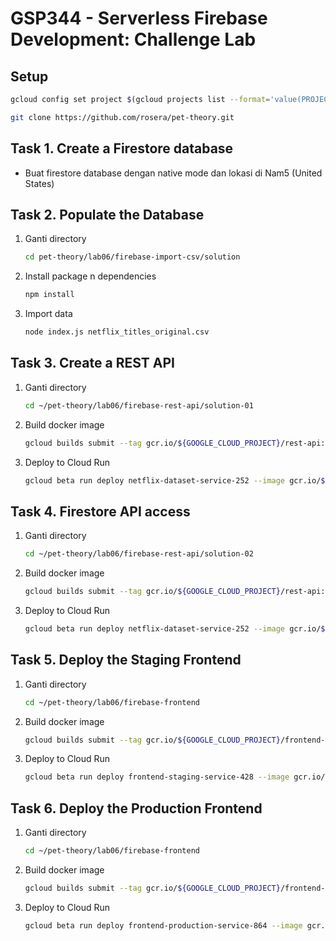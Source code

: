 # GSP344 - Serverless Firebase Development: Challenge Lab

## Setup

```bash
gcloud config set project $(gcloud projects list --format='value(PROJECT_ID)' --filter='qwiklabs-gcp')
```
```bash
git clone https://github.com/rosera/pet-theory.git
```

## Task 1. Create a Firestore database

- Buat firestore database dengan native mode dan lokasi di Nam5 (United States)

## Task 2. Populate the Database

1. Ganti directory

   ```bash
   cd pet-theory/lab06/firebase-import-csv/solution
   ```

2. Install package n dependencies

    ```bash
    npm install
    ```

3. Import data
    ```bash
    node index.js netflix_titles_original.csv
    ```

## Task 3. Create a REST API
1. Ganti directory
    ```bash
    cd ~/pet-theory/lab06/firebase-rest-api/solution-01
    ```
2. Build docker image
    ```bash
    gcloud builds submit --tag gcr.io/${GOOGLE_CLOUD_PROJECT}/rest-api:0.1 .
    ```
3. Deploy to Cloud Run
    ```bash
    gcloud beta run deploy netflix-dataset-service-252 --image gcr.io/$GOOGLE_CLOUD_PROJECT/rest-api:0.1 --allow-unauthenticated
    ```

## Task 4. Firestore API access
1. Ganti directory
    ```bash
    cd ~/pet-theory/lab06/firebase-rest-api/solution-02
    ```

2. Build docker image
    ```bash
    gcloud builds submit --tag gcr.io/${GOOGLE_CLOUD_PROJECT}/rest-api:0.2 .
    ```

3. Deploy to Cloud Run
    ```bash
    gcloud beta run deploy netflix-dataset-service-252 --image gcr.io/$GOOGLE_CLOUD_PROJECT/rest-api:0.2 --allow-unauthenticated
    ```


## Task 5. Deploy the Staging Frontend
1. Ganti directory
    ```bash
    cd ~/pet-theory/lab06/firebase-frontend
    ```
2. Build docker image
    ```bash
    gcloud builds submit --tag gcr.io/${GOOGLE_CLOUD_PROJECT}/frontend-staging:0.1 .
    ```
3. Deploy to Cloud Run
    ```bash
    gcloud beta run deploy frontend-staging-service-428 --image gcr.io/$GOOGLE_CLOUD_PROJECT/frontend-staging:0.1 --allow-unauthenticated
    ```


## Task 6. Deploy the Production Frontend
1. Ganti directory
    ```bash
    cd ~/pet-theory/lab06/firebase-frontend
    ```
2. Build docker image
    ```bash
    gcloud builds submit --tag gcr.io/${GOOGLE_CLOUD_PROJECT}/frontend-production:0.1 .
    ```
3. Deploy to Cloud Run
    ```bash
    gcloud beta run deploy frontend-production-service-864 --image gcr.io/$GOOGLE_CLOUD_PROJECT/frontend-production:0.1 --allow-unauthenticated
    ```